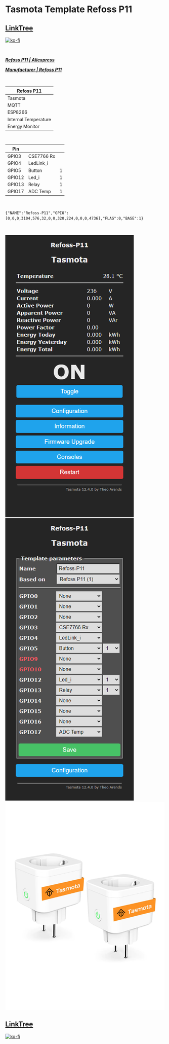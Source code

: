# Tasmota Template Refoss P11

## [LinkTree](https://linktr.ee/DzurisHome)

[![ko-fi](https://ko-fi.com/img/githubbutton_sm.svg)](https://ko-fi.com/N4N6M7OX3)

</br>

*****[Refoss P11 | Aliexpress](https://s.click.aliexpress.com/e/_mPJhNKY)*****

*****[Manufacturer | Refoss P11](https://refoss.net/products/refoss-tesmota-wi-fi-plug-p11)*****

</br>

| Refoss P11           |
|----------------------|
| Tasmota              |
| MQTT                 |
| ESP8266              |
| Internal Temperature |
| Energy Monitor       |

</br>

| Pin    |                 |   |
| ------ | --------------- | - |
| GPIO3  | CSE7766 Rx      |   |
| GPIO4  | LedLink_i       |   |
| GPIO5  | Button          | 1 |
| GPIO12 | Led_i           | 1 |
| GPIO13 | Relay           | 1 |
| GPIO17 | ADC Temp        | 1 |

</br>

`{"NAME":"Refoss-P11","GPIO":[0,0,0,3104,576,32,0,0,320,224,0,0,0,4736],"FLAG":0,"BASE":1}`

</br>

![Tasmota Refoss P11](https://github.com/DzurisHome/Tasmota-Template-Refoss-P11/blob/main/Tasmota%20Refoss%20P11.png)
![Tasmota Refoss P11 Template parameters](https://github.com/DzurisHome/Tasmota-Template-Refoss-P11/blob/main/Tasmota%20Refoss%20P11%20Template%20parameters.png)
![Refoss P11](https://github.com/DzurisHome/Tasmota-Template-Refoss-P11/blob/main/Images/Refoss%20P11.png)

## [LinkTree](https://linktr.ee/DzurisHome)

[![ko-fi](https://ko-fi.com/img/githubbutton_sm.svg)](https://ko-fi.com/N4N6M7OX3)
